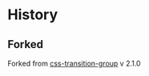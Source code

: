 # History

## Forked

Forked from [css-transition-group](https://github.com/react-component/css-transition-group) v 2.1.0
